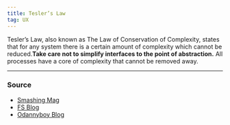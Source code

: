 ```yaml
---
title: Tesler’s Law
tag: UX
---
```


Tesler’s Law, also known as The Law of Conservation of Complexity, states that for any system there is a certain amount of complexity which cannot be reduced.**Take care not to simplify interfaces to the point of abstraction.** All processes have a core of complexity that cannot be removed away.

--- 
### Source
- [Smashing Mag](https://www.smashingmagazine.com/2016/01/nobody-wants-use-your-product/)
- [FS Blog](https://fs.blog/2020/10/why-life-cant-be-simpler/)
- [Odannyboy Blog](https://odannyboy.medium.com/controls-are-choices-7de90363d0dd)